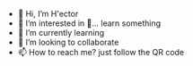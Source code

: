 - 👋 Hi, I’m H'ector
- 👀 I’m interested in 👀... learn something
- 🌱 I’m currently learning
- 💞️ I’m looking to collaborate
- 📫 How to reach me? just follow the QR code

<!---
sudosu4pp/sudosu4pp is a ✨ special ✨ repository because its `README.md` (this file) appears on your GitHub profile.
You can click the Preview link to take a look at your changes.
--->
